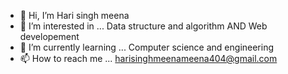 - 👋 Hi, I’m Hari singh meena
- 👀 I’m interested in ... Data structure and algorithm AND Web developement
- 🌱 I’m currently learning ... Computer science and engineering
- 📫 How to reach me ... harisinghmeenameena404@gmail.com

<!---
ha199/ha199 is a welcome to my profile
--->
